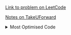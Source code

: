 [Link to problem on LeetCode](https://leetcode.com/problems/longest-increasing-subsequence/)

[Notes on TakeUForward](https://takeuforward.org/data-structure/longest-increasing-subsequence-dp-41/)

<details><summary>Most Optimised Code</summary>

![](https://github.com/archishmanghos/code-images/blob/master/DP-Striver/Lec-41.png)

</details>

<!-- Runtime: 1830 ms, faster than 7.01% of C++ online submissions for Longest Increasing Subsequence.
Memory Usage: 292.3 MB, less than 8.95% of C++ online submissions for Longest Increasing Subsequence. -->